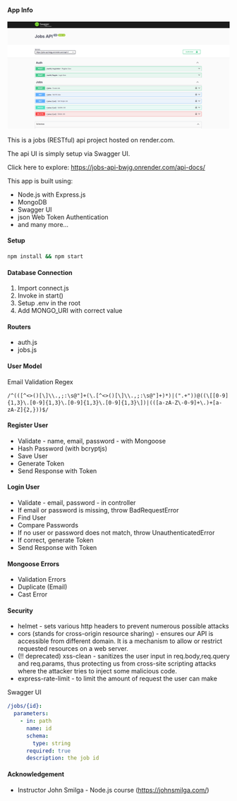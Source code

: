 #### App Info

![./screenshots/Main.png](./screenshots/Main.png)

This is a jobs (RESTful) api project hosted on render.com.

The api UI is simply setup via Swagger UI.

Click here to explore: https://jobs-api-bwjg.onrender.com/api-docs/

This app is built using:
- Node.js with Express.js
- MongoDB
- Swagger UI
- json Web Token Authentication
- and many more...

#### Setup

```bash
npm install && npm start
```

#### Database Connection

1. Import connect.js
2. Invoke in start()
3. Setup .env in the root
4. Add MONGO_URI with correct value

#### Routers

- auth.js
- jobs.js

#### User Model

Email Validation Regex

```regex
/^(([^<>()[\]\\.,;:\s@"]+(\.[^<>()[\]\\.,;:\s@"]+)*)|(".+"))@((\[[0-9]{1,3}\.[0-9]{1,3}\.[0-9]{1,3}\.[0-9]{1,3}\])|(([a-zA-Z\-0-9]+\.)+[a-zA-Z]{2,}))$/
```

#### Register User

- Validate - name, email, password - with Mongoose
- Hash Password (with bcryptjs)
- Save User
- Generate Token
- Send Response with Token

#### Login User

- Validate - email, password - in controller
- If email or password is missing, throw BadRequestError
- Find User
- Compare Passwords
- If no user or password does not match, throw UnauthenticatedError
- If correct, generate Token
- Send Response with Token

#### Mongoose Errors

- Validation Errors
- Duplicate (Email)
- Cast Error

#### Security

- helmet - sets various http headers to prevent numerous possible attacks
- cors (stands for cross-origin resource sharing) - ensures our API is accessible from different domain. It is a mechanism to allow or restrict requested resources on a web server.
- (!! deprecated) xss-clean - sanitizes the user input in req.body,req.query and req.params, thus protecting us from cross-site scripting attacks where the attacker tries to inject some malicious code.
- express-rate-limit - to limit the amount of request the user can make

Swagger UI

```yaml
/jobs/{id}:
  parameters:
    - in: path
      name: id
      schema:
        type: string
      required: true
      description: the job id
```

#### Acknowledgement
- Instructor John Smilga - Node.js course (https://johnsmilga.com/)
